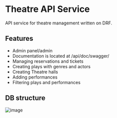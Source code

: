 # Theatre API Service
API service for theatre management written on DRF.

## Features
- Admin panel/admin
- Documentation is located at /api/doc/swagger/
- Managing reservations and tickets
- Creating plays with genres and actors
- Creating Theatre halls
- Adding performances
- Filtering plays and performances

## DB structure
![image](https://github.com/verbik/theatre_api_service/assets/88626109/f303165e-44ac-4356-8d3f-7af73b7c3965)
